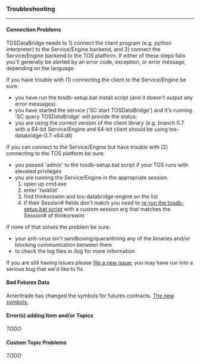 ### Troubleshooting
- - -

#### Connection Problems

TOSDataBridge needs to 1) connect the client program (e.g. python interpreter) to the Service/Engine backend, and 2) connect the Service/Engine backend to the TOS platform. If either of these steps fails you'll generally be alerted by an error code, exception, or error message, depending on the language.

If you have trouble with (1) connecting the client to the Service/Engine be sure:

- you have run the tosdb-setup.bat install script (and it doesn't output any error messages).
- you have started the service ('SC start TOSDataBridge') and it's running. 'SC query TOSDataBridge' will provide the status.
- you are using the correct version of the client library (e.g. branch 0.7 with a 64-bit Service/Engine and 64-bit client should be using tos-databridge-0.7-x64.dll)

If you can connect to the Service/Engine but have trouble with (2) connecting to the TOS platform be sure:

- you passed 'admin' to the tosdb-setup.bat script if your TOS runs with elevated privileges
- you are running the Service/Engine in the appropriate session. 
     1. open up cmd.exe 
     2. enter 'tasklist' 
     3. find thinkorswim and tos-databridge-engine on the list
     4. if their Session# fields don't match you need to [re-run the tosdb-setup.bat script](README.md#quick-setup) with a custom session arg that matches the Session# of thinkorswim

If none of that solves the problem be sure:
- your anti-virus isn't sandboxing/quarantining any of the binaries and/or blocking communication between them
- to check the log files in /log for more information

If you are still having issues please [file a new issue](https://github.com/jeog/TOSDataBridge/issues/new); you may have run into a serious bug that we'd like to fix.

#### Bad Futures Data

Ameritrade has changed the symbols for futures contracts. [The new symbols.](README.md#new-symbols-for-futures-contracts)

#### Error(s) adding Item and/or Topics

*TODO*


#### Custom Topic Problems

*TODO*



